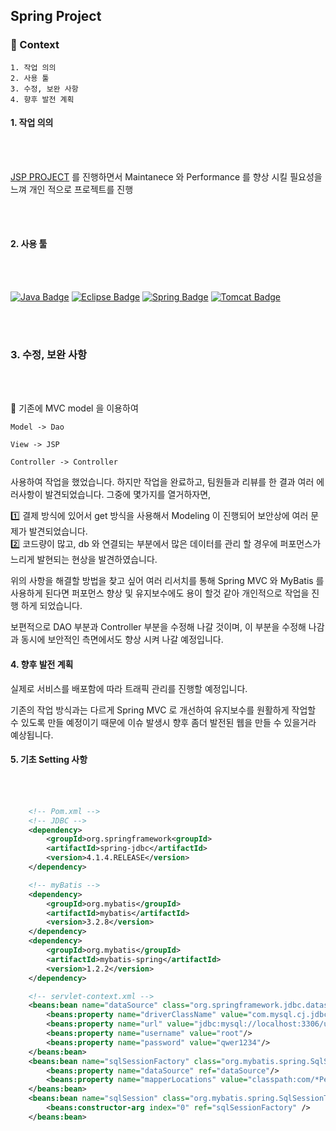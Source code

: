 ## Spring Project

### 💫 Context

    1. 작업 의의
    2. 사용 툴
    3. 수정, 보완 사항
    4. 향후 발전 계획

#### 1. 작업 의의

<br/>
<br/>

[JSP PROJECT](https://github.com/jasper-oh/JSP_WebProject) 를 진행하면서 Maintanece 와 Performance 를 향상 시킬 필요성을 느껴 개인 적으로 프로젝트를 진행

<br/>
<br/>

#### 2. 사용 툴

<br/>
<br/>

[![Java Badge](https://img.shields.io/badge/Java-007396?style=for-the-badge&logo=java&logoColor=black)](http://java.com/)
[![Eclipse Badge](https://img.shields.io/badge/Eclipse-2C2255?style=for-the-badge&logo=eclipse&logoColor=white)](http://eclipse.org/)
[![Spring Badge](https://img.shields.io/badge/Spring_MyBatis-04ff00?style=for-the-badge&logo=spring&logoColor=white)](http://spring.io/)
[![Tomcat Badge](https://img.shields.io/badge/Apache_Tomcat-CB9F18?style=for-the-badge&logo=Apache&logoColor=white)](http://spring.io/)

<br/>
<br/>

### 3. 수정, 보완 사항

<br/>
<br/>

📌 기존에 MVC model 을 이용하여

    Model -> Dao

    View -> JSP

    Controller -> Controller

사용하여 작업을 했었습니다. 하지만 작업을 완료하고, 팀원들과 리뷰를 한 결과 여러 에러사항이 발견되었습니다. 그중에 몇가지를 열거하자면,

1️⃣ 결제 방식에 있어서 get 방식을 사용해서 Modeling 이 진행되어 보안상에 여러 문제가 발견되었습니다.<br/>
2️⃣ 코드량이 많고, db 와 연결되는 부분에서 많은 데이터를 관리 할 경우에 퍼포먼스가 느리게 발현되는 현상을 발견하였습니다.

위의 사항을 해결할 방법을 찾고 싶어 여러 리서치를 통해 Spring MVC 와 MyBatis 를 사용하게 된다면 퍼포먼스 향상 및 유지보수에도 용이 할것 같아 개인적으로 작업을 진행 하게 되었습니다.

보편적으로 DAO 부분과 Controller 부분을 수정해 나갈 것이며, 이 부분을 수정해 나감과 동시에 보안적인 측면에서도 향상 시켜 나갈 예정입니다.

#### 4. 향후 발전 계획

실제로 서비스를 배포함에 따라 트래픽 관리를 진행할 예정입니다.

기존의 작업 방식과는 다르게 Spring MVC 로 개선하여 유지보수를 원활하게 작업할 수 있도록 만들 예정이기 때문에 이슈 발생시 향후 좀더 발전된 웹을 만들 수 있을거라 예상됩니다.

#### 5. 기초 Setting 사항

<br/>
<br/>

```XML
    <!-- Pom.xml -->
    <!-- JDBC -->
    <dependency>
    	<groupId>org.springframework<groupId>
    	<artifactId>spring-jdbc</artifactId>
    	<version>4.1.4.RELEASE</version>
    </dependency>

	<!-- myBatis -->
	<dependency>
		<groupId>org.mybatis</groupId>
		<artifactId>mybatis</artifactId>
		<version>3.2.8</version>
	</dependency>
	<dependency>
	    <groupId>org.mybatis</groupId>
	    <artifactId>mybatis-spring</artifactId>
	    <version>1.2.2</version>
	</dependency>

    <!-- servlet-context.xml -->
    <beans:bean name="dataSource" class="org.springframework.jdbc.datasource.DriverManagerDataSource">
		<beans:property name="driverClassName" value="com.mysql.cj.jdbc.Driver"/>
		<beans:property name="url" value="jdbc:mysql://localhost:3306/useraddress?serverTimezone=Asia/Seoul&amp;characterEncoding=utf8&amp;useSSL=false"/>
		<beans:property name="username" value="root"/>
		<beans:property name="password" value="qwer1234"/>
	</beans:bean>
	<beans:bean name="sqlSessionFactory" class="org.mybatis.spring.SqlSessionFactoryBean">
		<beans:property name="dataSource" ref="dataSource"/>
		<beans:property name="mapperLocations" value="classpath:com/*Personal Root*/*.xml" />
	</beans:bean>
	<beans:bean name="sqlSession" class="org.mybatis.spring.SqlSessionTemplate">
		<beans:constructor-arg index="0" ref="sqlSessionFactory" />
	</beans:bean>



```
